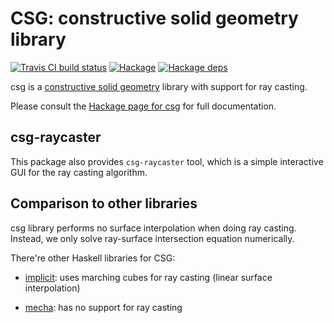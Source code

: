 # CSG: constructive solid geometry library

[![Travis CI build status](https://travis-ci.org/dzhus/csg.svg)](https://travis-ci.org/dzhus/csg)
[![Hackage](https://img.shields.io/hackage/v/csg.svg)](https://hackage.haskell.org/package/csg)
[![Hackage deps](https://img.shields.io/hackage-deps/v/csg.svg)](http://packdeps.haskellers.com/feed?needle=csg)

csg is a [constructive solid geometry][csg-wiki] library with support
for ray casting.

Please consult the [Hackage page for csg][hackage-doc] for full
documentation.

## csg-raycaster

This package also provides `csg-raycaster` tool, which is a simple
interactive GUI for the ray casting algorithm.

## Comparison to other libraries

csg library performs no surface interpolation when doing ray casting.
Instead, we only solve ray-surface intersection equation numerically.

There're other Haskell libraries for CSG:

- [implicit][]: uses marching cubes for ray casting (linear surface
  interpolation)

- [mecha][]: has no support for ray casting

[csg-wiki]: https://en.wikipedia.org/wiki/Constructive_solid_geometry
[hackage-doc]: http://hackage.haskell.org/package/csg/docs/Data-CSG.html
[implicit]: https://hackage.haskell.org/package/implicit
[mecha]: https://hackage.haskell.org/package/mecha
